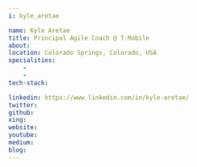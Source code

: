 ```yaml
---
i: kyle_aretae

name: Kyle Aretae
title: Principal Agile Coach @ T-Mobile
about: 
location: Colorado Springs, Colorado, USA
specialities:
    - 
    - 
tech-stack: 

linkedin: https://www.linkedin.com/in/kyle-aretae/
twitter: 
github: 
xing: 
website: 
youtube: 
medium: 
blog: 
---
```

